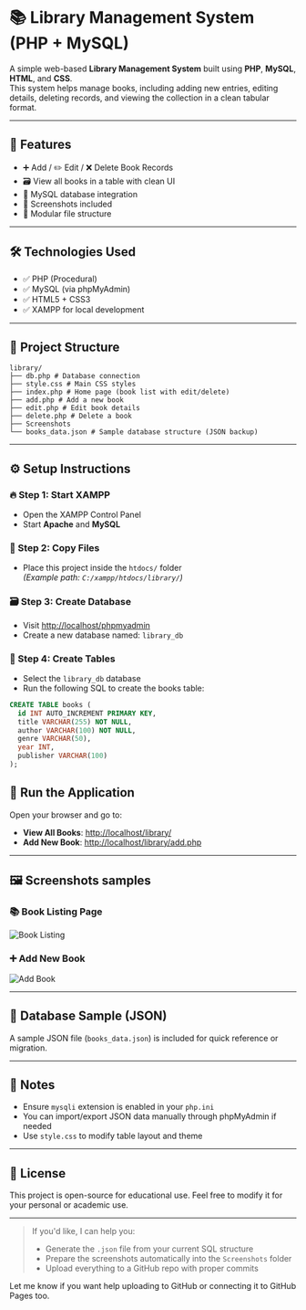 # 📚 Library Management System (PHP + MySQL)

A simple web-based **Library Management System** built using **PHP**, **MySQL**, **HTML**, and **CSS**.  
This system helps manage books, including adding new entries, editing details, deleting records, and viewing the collection in a clean tabular format.

---

## 📁 Features

- ➕ Add / ✏️ Edit / ❌ Delete Book Records  
- 🗃️ View all books in a table with clean UI  
- 💾 MySQL database integration  
- 📸 Screenshots included  
- 🧩 Modular file structure  

---

## 🛠️ Technologies Used

- ✅ PHP (Procedural)
- ✅ MySQL (via phpMyAdmin)
- ✅ HTML5 + CSS3
- ✅ XAMPP for local development

---

## 📂 Project Structure

```
library/
├── db.php # Database connection
├── style.css # Main CSS styles
├── index.php # Home page (book list with edit/delete)
├── add.php # Add a new book
├── edit.php # Edit book details
├── delete.php # Delete a book
├── Screenshots
└── books_data.json # Sample database structure (JSON backup)
```

---

## ⚙️ Setup Instructions

### 🔥 Step 1: Start XAMPP
- Open the XAMPP Control Panel
- Start **Apache** and **MySQL**

### 📁 Step 2: Copy Files
- Place this project inside the `htdocs/` folder  
  _(Example path: `C:/xampp/htdocs/library/`)_

### 🗃️ Step 3: Create Database
- Visit [http://localhost/phpmyadmin](http://localhost/phpmyadmin)
- Create a new database named:  `library_db`

### 🧱 Step 4: Create Tables
- Select the `library_db` database
- Run the following SQL to create the books table:

```sql
CREATE TABLE books (
  id INT AUTO_INCREMENT PRIMARY KEY,
  title VARCHAR(255) NOT NULL,
  author VARCHAR(100) NOT NULL,
  genre VARCHAR(50),
  year INT,
  publisher VARCHAR(100)
);
```

## 🚀 Run the Application

Open your browser and go to:

- **View All Books**: [http://localhost/library/](http://localhost/library/)
- **Add New Book**: [http://localhost/library/add.php](http://localhost/library/add.php)

---

## 🖼️ Screenshots samples

### 📚 Book Listing Page
![Book Listing](Screendhots/books.png)

### ➕ Add New Book
![Add Book](ScreenShots/add.png)

---

## 💾 Database Sample (JSON)

A sample JSON file (`books_data.json`) is included for quick reference or migration.

---

## 📌 Notes

- Ensure `mysqli` extension is enabled in your `php.ini`
- You can import/export JSON data manually through phpMyAdmin if needed
- Use `style.css` to modify table layout and theme

---

## 📜 License

This project is open-source for educational use. Feel free to modify it for your personal or academic use.

---

> If you'd like, I can help you:
> - Generate the `.json` file from your current SQL structure
> - Prepare the screenshots automatically into the `Screenshots` folder
> - Upload everything to a GitHub repo with proper commits

Let me know if you want help uploading to GitHub or connecting it to GitHub Pages too.
